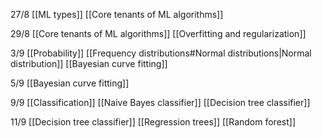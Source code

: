 27/8
[[ML types]]
[[Core tenants of ML algorithms]]

29/8
[[Core tenants of ML algorithms]]
[[Overfitting and regularization]]

3/9
[[Probability]]
[[Frequency distributions#Normal distributions|Normal distribution]]
[[Bayesian curve fitting]]

5/9 
[[Bayesian curve fitting]]

9/9
[[Classification]]
[[Naive Bayes classifier]]
[[Decision tree classifier]]

11/9
[[Decision tree classifier]]
[[Regression trees]]
[[Random forest]]
